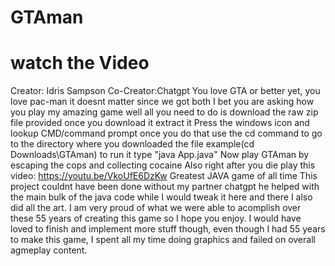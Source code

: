 # GTAman 
# watch the Video
Creator: Idris Sampson
Co-Creator:Chatgpt
You love GTA or better yet, you love pac-man  it doesnt matter since we got both
I bet you are asking how you play my amazing game
well all you need to do is download the raw zip file provided 
once you download it extract it
Press the windows icon and lookup CMD/command prompt
once you do that use the cd command to go to the directory where you downloaded the file example(cd Downloads\GTAman)
to run it type "java App.java"
Now play GTAman by escaping the cops and collecting cocaine
Also right after you die play this video: https://youtu.be/VkoUfE6DzKw
Greatest JAVA game of all time
This project couldnt have been done without my partner chatgpt he helped with the main bulk of the java code while I would tweak it here and there I also did all the art.
I am very proud of what we were able to acomplish over these 55 years of creating this game so I hope you enjoy.
I would have loved to finish and implement more stuff though, even though I had 55 years to make this game, I spent all my time doing graphics and failed on overall agmeplay content.
